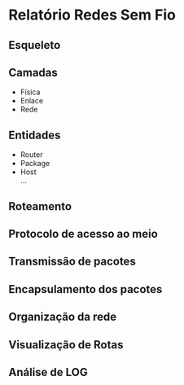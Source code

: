 # Relatório Redes Sem Fio
## Esqueleto

## Camadas
 * Física
 * Enlace
 * Rede

## Entidades
 * Router
 * Package
 * Host  
 ...

## Roteamento

## Protocolo de acesso ao meio

## Transmissão de pacotes

## Encapsulamento dos pacotes

## Organização da rede

## Visualização de Rotas

## Análise de LOG
